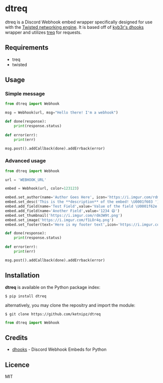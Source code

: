 # dtreq

dtreq is a Discord Webhook embed wrapper specifically designed for use with the [Twisted networking engine](https://twistedmatrix.com/trac/). It is based off of [kyb3r's dhooks](https://github.com/kyb3r/dhooks) wrapper and utilizes [treq](https://github.com/twisted/treq) for requests.

## Requirements

  - treq
  - twisted

## Usage
### Simple message
```py
from dtreq import Webhook

msg = Webhook(url, msg="Hello there! I'm a webhook")

def done(response):
    print(response.status)
    
def error(err):
    print(err)

msg.post().addCallback(done).addErrback(error)
```
### Advanced usage
```py
from dtreq import Webhook

url = 'WEBHOOK_URL'

embed = Webhook(url, color=123123)

embed.set_author(name='Author Goes Here', icon='https://i.imgur.com/rdm3W9t.png')
embed.set_desc('This is the **description** of the embed! \U0001f603 ')
embed.add_field(name='Test Field',value='Value of the field \U0001f62e')
embed.add_field(name='Another Field',value='1234 😄')
embed.set_thumbnail('https://i.imgur.com/rdm3W9t.png')
embed.set_image('https://i.imgur.com/f1LOr4q.png')
embed.set_footer(text='Here is my footer text',icon='https://i.imgur.com/rdm3W9t.png',ts=True)

def done(response):
    print(response.status)
    
def error(err):
    print(err)

msg.post().addCallback(done).addErrback(error)
```

## Installation
**dtreq** is available on the Python package index:
```
$ pip install dtreq
```
alternatively, you may clone the repositry and import the module:
```
$ git clone https://github.com/ketnipz/dtreq 
```

```py
from dtreq import Webhook
```

## Credits
- [dhooks](https://github.com/kyb3r/dhooks) - Discord Webhook Embeds for Python

## Licence
MIT